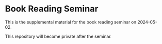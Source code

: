 # Book Reading Seminar

This is the supplemental material for the book reading seminar on 2024-05-02.

This repository will become private after the seminar.
